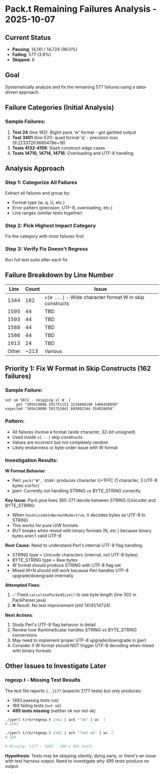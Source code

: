 # Pack.t Remaining Failures Analysis - 2025-10-07

## Current Status
- **Passing**: 14,141 / 14,724 (96.0%)
- **Failing**: 577 (3.9%)
- **Skipped**: 6

## Goal
Systematically analyze and fix the remaining 577 failures using a data-driven approach.

## Failure Categories (Initial Analysis)

### Sample Failures:
1. **Test 24** (line 162): BigInt pack 'w' format - got garbled output
2. **Test 3401** (line 531): quad format 'q' - precision loss (9.22337203685478e+18)
3. **Tests 4132-4159**: Slash construct edge cases
4. **Tests 14710, 14714, 14716**: Overloading and UTF-8 handling

## Analysis Approach

### Step 1: Categorize All Failures
Extract all failures and group by:
- Format type (w, q, U, etc.)
- Error pattern (precision, UTF-8, overloading, etc.)
- Line ranges (similar tests together)

### Step 2: Pick Highest Impact Category
Fix the category with most failures first

### Step 3: Verify Fix Doesn't Regress
Run full test suite after each fix

## Failure Breakdown by Line Number

| Line | Count | Issue |
|------|-------|-------|
| 1344 | 162 | `x[W ...]` - Wide character format W in skip constructs |
| 1595 | 44 | TBD |
| 1593 | 44 | TBD |
| 1588 | 44 | TBD |
| 1586 | 44 | TBD |
| 1613 | 24 | TBD |
| Other | ~213 | Various |

## Priority 1: Fix W Format in Skip Constructs (162 failures)

### Sample Failure:
```
not ok 5072 - skipping x[ W  ]
     got "305419896 591751151 3216848198 1466438950"
expected "305419896 591751041 893802344 354826056"
```

### Pattern:
- All failures involve `W` format (wide character, 32-bit unsigned)
- Used inside `x[...]` skip constructs
- Values are incorrect but not completely random
- Likely endianness or byte-order issue with W format

### Investigation Results:

**W Format Behavior**:
- Perl: `pack("W", 8188)` produces character U+1FFC (1 character, 3 UTF-8 bytes `e1bfbc`)
- jperl: Currently not handling STRING vs BYTE_STRING correctly

**Key Issue**: Pack.java lines 365-371 decide between STRING (Unicode) and BYTE_STRING:
- When `hasUnicodeInNormalMode=true`, it decodes bytes as UTF-8 to STRING
- This works for pure U/W formats
- BUT breaks when mixed with binary formats (N, etc.) because binary bytes aren't valid UTF-8

**Root Cause**: Need to understand Perl's internal UTF-8 flag handling:
- STRING type = Unicode characters (internal, not UTF-8 bytes)
- BYTE_STRING type = Raw bytes
- W format should produce STRING with UTF-8 flag set
- Mixed W+N should still work because Perl handles UTF-8 upgrade/downgrade internally

**Attempted Fixes**:
1. ✅ Fixed `calculatePackedSize()` to use byte length (line 302 in PackParser.java)
2. ❌ Result: No test improvement (still 14141/14724)

**Next Actions**:
1. Study Perl's UTF-8 flag behavior in detail
2. Review how RuntimeScalar handles STRING vs BYTE_STRING conversions
3. May need to implement proper UTF-8 upgrade/downgrade in jperl
4. Consider if W format should NOT trigger UTF-8 decoding when mixed with binary formats

## Other Issues to Investigate Later

### regexp.t - Missing Test Results

The test file reports `1..2177` (expects 2177 tests) but only produces:
- 1493 passing tests (`ok`)
- 189 failing tests (`not ok`)
- **495 tests missing** (neither ok nor not ok)

```bash
./jperl t/re/regexp.t 2>&1 | ack "^ok" | wc -l
# 1493

./jperl t/re/regexp.t 2>&1 | ack "^not ok" | wc -l  
# 189

# Missing: 2177 - 1493 - 189 = 495 tests
```

**Hypothesis**: Tests may be skipping silently, dying early, or there's an issue with test harness output. Need to investigate why 495 tests produce no output.
